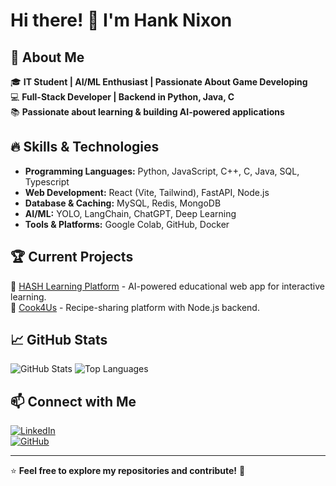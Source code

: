 # Hi there! 👋 I'm Hank Nixon

## 🚀 About Me

🎓 **IT Student | AI/ML Enthusiast | Passionate About Game Developing**  
💻 **Full-Stack Developer | Backend in Python, Java, C**  
📚 **Passionate about learning & building AI-powered applications**

## 🔥 Skills & Technologies

- **Programming Languages:** Python, JavaScript, C++, C, Java, SQL, Typescript
- **Web Development:** React (Vite, Tailwind), FastAPI, Node.js
- **Database & Caching:** MySQL, Redis, MongoDB
- **AI/ML:** YOLO, LangChain, ChatGPT, Deep Learning
- **Tools & Platforms:** Google Colab, GitHub, Docker

## 🏆 Current Projects

🔹 [HASH Learning Platform](https://github.com/hanknixon/Hash) - AI-powered educational web app for interactive learning.  
🔹 [Cook4Us](https://github.com/hanknixon/Recipe-Sharing-Platform) - Recipe-sharing platform with Node.js backend.

## 📈 GitHub Stats

![GitHub Stats](https://github-readme-stats.vercel.app/api?username=hanknixon)
![Top Languages](https://github-readme-stats.vercel.app/api/top-langs?username=hanknixon)

## 📫 Connect with Me

[![LinkedIn](https://img.shields.io/badge/LinkedIn-blue?style=for-the-badge&logo=linkedin)]([https://www.linkedin.com/in/hanknixon/])  
[![GitHub](https://img.shields.io/badge/GitHub-black?style=for-the-badge&logo=github)]([https://github.com/hanknixon])  

---
⭐️ **Feel free to explore my repositories and contribute!** 🚀

